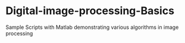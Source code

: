 # Digital-image-processing-Basics
Sample Scripts with Matlab demonstrating various algorithms in image processing
